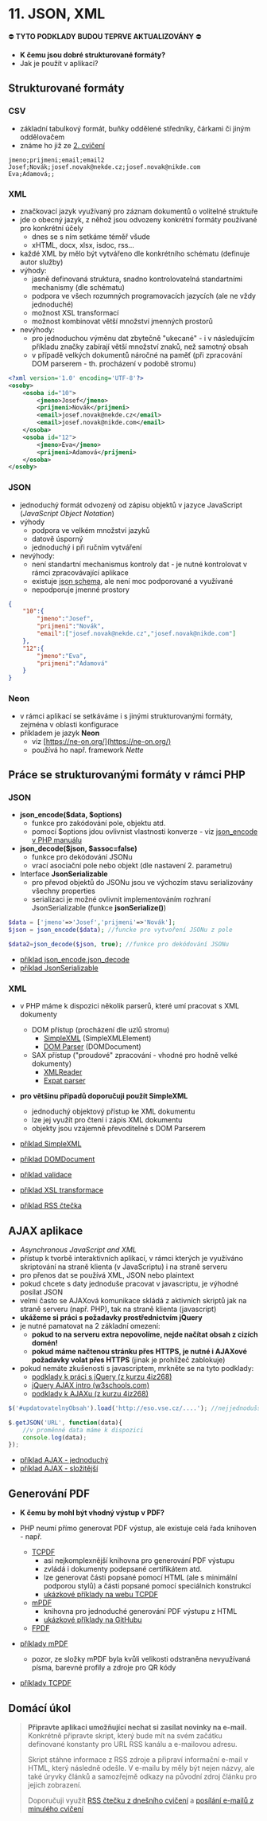 # 11. JSON, XML

:no_entry: **TYTO PODKLADY BUDOU TEPRVE AKTUALIZOVÁNY** :no_entry:

* **K čemu jsou dobré strukturované formáty?**
* Jak je použít v aplikaci?

## Strukturované formáty
### CSV
* základní tabulkový formát, buňky oddělené středníky, čárkami či jiným oddělovačem
* známe ho již ze [2. cvičení](../02-retezce-soubory)
```csv
jmeno;prijmeni;email;email2
Josef;Novák;josef.novak@nekde.cz;josef.novak@nikde.com
Eva;Adamová;;
```

### XML
* značkovací jazyk využívaný pro záznam dokumentů o volitelné struktuře
* jde o obecný jazyk, z něhož jsou odvozeny konkrétní formáty používané pro konkrétní účely
    * dnes se s ním setkáme téměř všude
    * xHTML, docx, xlsx, isdoc, rss...
* každé XML by mělo být vytvářeno dle konkrétního schématu (definuje autor služby)
* výhody:
    * jasně definovaná struktura, snadno kontrolovatelná standartními mechanismy (dle schématu)
    * podpora ve všech rozumných programovacích jazycích (ale ne vždy jednoduché)
    * možnost XSL transformací
    * možnost kombinovat větší množství jmenných prostorů
* nevýhody:
    * pro jednoduchou výměnu dat zbytečně "ukecané" - i v následujícím příkladu značky zabírají větší množství znaků, než samotný obsah
    * v případě velkých dokumentů náročné na paměť (při zpracování DOM parserem - th. procházení v podobě stromu)

```xml
<?xml version='1.0' encoding='UTF-8'?>
<osoby>
    <osoba id="10">
        <jmeno>Josef</jmeno>
        <prijmeni>Novák</prijmeni>
        <email>josef.novak@nekde.cz</email>
        <email>josef.novak@nikde.com</email>
    </osoba>
    <osoba id="12">
        <jmeno>Eva</jmeno>
        <prijmeni>Adamová</prijmeni>
    </osoba>
</osoby>
```

### JSON
* jednoduchý formát odvozený od zápisu objektů v jazyce JavaScript (*JavaScript Object Notation*)
* výhody
    * podpora ve velkém množství jazyků
    * datově úsporný
    * jednoduchý i při ručním vytváření
* nevýhody:
    * není standartní mechanismus kontroly dat - je nutné kontrolovat v rámci zpracovávající aplikace
    * existuje [json schema](http://json-schema.org), ale není moc podporované a využívané
    * nepodporuje jmenné prostory

```json
{
    "10":{
        "jmeno":"Josef",
        "prijmeni":"Novák",
        "email":["josef.novak@nekde.cz","josef.novak@nikde.com"]
    },
    "12":{
        "jmeno":"Eva",
        "prijmeni":"Adamová"
    }
}
```

### Neon
* v rámci aplikací se setkáváme i s jinými strukturovanými formáty, zejména v oblasti konfigurace
* příkladem je jazyk **Neon**
    * viz [https://ne-on.org/](https://ne-on.org/)
    * používá ho např. framework *Nette*

## Práce se strukturovanými formáty v rámci PHP
### JSON
* **json_encode($data, $options)**
    * funkce pro zakódování pole, objektu atd.
    * pomocí $options jdou ovlivnist vlastnosti konverze - viz [json_encode v PHP manuálu](http://php.net/manual/en/function.json-encode.php)
* **json_decode($json, $assoc=false)**
    * funkce pro dekódování JSONu
    * vrací asociační pole nebo objekt (dle nastavení 2. parametru)
* Interface **JsonSerializable**
    * pro převod objektů do JSONu jsou ve výchozím stavu serializovány všechny properties
    * serializaci je možné ovlivnit implementováním rozhraní JsonSerializable (funkce **jsonSerialize()**)

```php
$data = ['jmeno'=>'Josef','prijmeni'=>'Novák'];
$json = json_encode($data); //funcke pro vytvoření JSONu z pole

$data2=json_decode($json, true); //funkce pro dekódování JSONu
```

* [příklad json_encode,json_decode](./11-json/encode_decode.php)
* [příklad JsonSerializable](./11-json/jsonserializable.php)

### XML
* v PHP máme k dispozici několik parserů, které umí pracovat s XML dokumenty
    * DOM přístup (procházení dle uzlů stromu)
        * [SimpleXML](http://php.net/manual/en/book.simplexml.php) (SimpleXMLElement)
        * [DOM Parser](http://php.net/manual/en/class.domdocument.php) (DOMDocument)
    * SAX přístup ("proudové" zpracování - vhodné pro hodně velké dokumenty)
        * [XMLReader](http://php.net/manual/en/xmlreader.open.php)
        * [Expat parser](http://www.w3schools.com/php/php_xml_parser_expat.asp)
* **pro většinu případů doporučuji použít SimpleXML**
    * jednoduchý objektový přístup ke XML dokumentu
    * lze jej využít pro čtení i zápis XML dokumentu
    * objekty jsou vzájemně převoditelné s DOM Parserem

* [příklad SimpleXML](./11-xml/simplexml.php)
* [příklad DOMDocument](./11-xml/domdocument.php)
* [příklad validace](./11-xml/validace.php)
* [příklad XSL transformace](./11-xml/transformace.php)
* [příklad RSS čtečka](./11-xml/rss-reader.php)

## AJAX aplikace
* *Asynchronous JavaScript and XML*
* přístup k tvorbě interaktivních aplikací, v rámci kterých je využíváno skriptování na straně klienta (v JavaScriptu) i na straně serveru
* pro přenos dat se používá XML, JSON nebo plaintext
* pokud chcete s daty jednoduše pracovat v javascriptu, je výhodné posílat JSON
* velmi často se AJAXová komunikace skládá z aktivních skriptů jak na straně serveru (např. PHP), tak na straně klienta (javascript)
* **ukážeme si práci s požadavky prostřednictvím jQuery**
* je nutné pamatovat na 2 základní omezení:
    * **pokud to na serveru extra nepovolíme, nejde načítat obsah z cizích domén!**
    * **pokud máme načtenou stránku přes HTTPS, je nutné i AJAXové požadavky volat přes HTTPS** (jinak je prohlížeč zablokuje)
* pokud nemáte zkušenosti s javascriptem, mrkněte se na tyto podklady:
    * [podklady k práci s jQuery (z kurzu 4iz268)](https://github.com/4iz268/cviceni/tree/master/09-dom-jquery)
    * [jQuery AJAX intro (w3schools.com)](http://www.w3schools.com/jquery/jquery_ajax_intro.asp)
    * [podklady k AJAXu (z kurzu 4iz268)](https://github.com/4iz268/cviceni/tree/master/11-ajax)

```javascript
$('#updatovatelnyObsah').load('http://eso.vse.cz/....'); //nejjednodušší možný AJAXový požadavek, načte obsah ze serveru a vloží o do vybraného HTML elementu

$.getJSON('URL', function(data){
    //v proměnné data máme k dispozici
    console.log(data);
});
```

* [příklad AJAX - jednoduchý](./11-ajax-simple)
* [příklad AJAX - složitější](./11-ajax-complex)

## Generování PDF
* **K čemu by mohl být vhodný výstup v PDF?**
* PHP neumí přímo generovat PDF výstup, ale existuje celá řada knihoven - např.
    * [TCPDF](http://www.tcpdf.org/)
        * asi nejkomplexnější knihovna pro generování PDF výstupu
        * zvládá i dokumenty podepsané certifikátem atd.
        * lze generovat části popsané pomocí HTML (ale s minimální podporou stylů) a části popsané pomocí speciálních konstrukcí
        * [ukázkové příklady na webu TCPDF](http://www.tcpdf.org/examples.php)
    * [mPDF](http://mpdf.github.io/)
        * knihovna pro jednoduché generování PDF výstupu z HTML
        * [ukázkové příklady na GitHubu](https://github.com/mpdf/mpdf/tree/development/examples)
    * [FPDF](http://www.fpdf.org/)

* [příklady mPDF](./11-mpdf)
    * pozor, ze složky mPDF byla kvůli velikosti odstraněna nevyužívaná písma, barevné profily a zdroje pro QR kódy
* [příklady TCPDF](./11-tcpdf)

## Domácí úkol
> **Připravte aplikaci umožňující nechat si zasílat novinky na e-mail.**
> Konkrétně připravte skript, který bude mít na svém začátku definované konstanty pro URL RSS kanálu a e-mailovou adresu.
>
> Skript stáhne informace z RSS zdroje a připraví informační e-mail v HTML, který následně odešle. V e-mailu by měly být nejen názvy, ale také úryvky článků a samozřejmě odkazy na původní zdroj článku pro jejich zobrazení.
>
> Doporučuji využít [RSS čtečku z dnešního cvičení](./rss-reader.php) a [posílání e-mailů z minulého cvičení](../10-mvc)